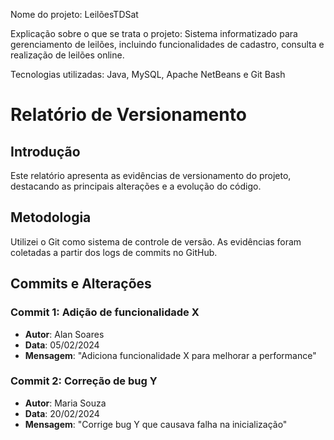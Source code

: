 Nome do projeto: LeilõesTDSat

Explicação sobre o que se trata o projeto: Sistema informatizado para gerenciamento de leilões, incluindo funcionalidades de cadastro, consulta e realização de leilões online.

Tecnologias utilizadas: Java, MySQL, Apache NetBeans e Git Bash

# Relatório de Versionamento

## Introdução
Este relatório apresenta as evidências de versionamento do projeto, destacando as principais alterações e a evolução do código.

## Metodologia
Utilizei o Git como sistema de controle de versão. As evidências foram coletadas a partir dos logs de commits no GitHub.

## Commits e Alterações
### Commit 1: Adição de funcionalidade X
- **Autor**: Alan Soares
- **Data**: 05/02/2024
- **Mensagem**: "Adiciona funcionalidade X para melhorar a performance"

### Commit 2: Correção de bug Y
- **Autor**: Maria Souza
- **Data**: 20/02/2024
- **Mensagem**: "Corrige bug Y que causava falha na inicialização"
